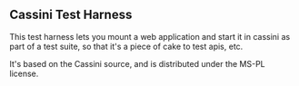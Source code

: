 ## Cassini Test Harness

This test harness lets you mount a web application and start it in cassini as part of a test suite, so
that it's a piece of cake to test apis, etc.

It's based on the Cassini source, and is distributed under the MS-PL license.
